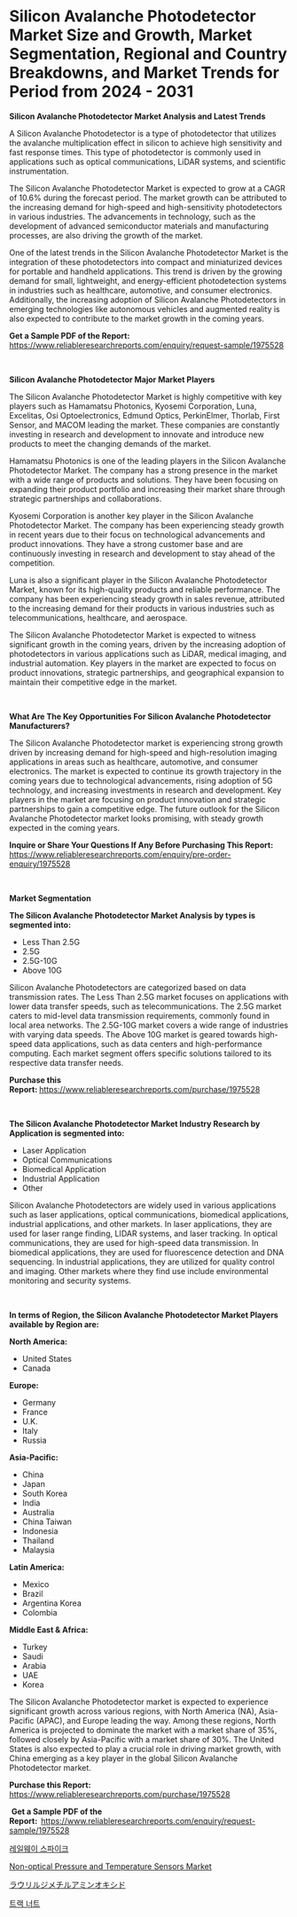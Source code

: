 <p><h1>Silicon Avalanche Photodetector Market Size and Growth, Market Segmentation, Regional and Country Breakdowns, and Market Trends for Period from 2024 -  2031</h1></p><p><strong>Silicon Avalanche Photodetector Market Analysis and Latest Trends</strong></p>
<p><p>A Silicon Avalanche Photodetector is a type of photodetector that utilizes the avalanche multiplication effect in silicon to achieve high sensitivity and fast response times. This type of photodetector is commonly used in applications such as optical communications, LiDAR systems, and scientific instrumentation.</p><p>The Silicon Avalanche Photodetector Market is expected to grow at a CAGR of 10.6% during the forecast period. The market growth can be attributed to the increasing demand for high-speed and high-sensitivity photodetectors in various industries. The advancements in technology, such as the development of advanced semiconductor materials and manufacturing processes, are also driving the growth of the market.</p><p>One of the latest trends in the Silicon Avalanche Photodetector Market is the integration of these photodetectors into compact and miniaturized devices for portable and handheld applications. This trend is driven by the growing demand for small, lightweight, and energy-efficient photodetection systems in industries such as healthcare, automotive, and consumer electronics. Additionally, the increasing adoption of Silicon Avalanche Photodetectors in emerging technologies like autonomous vehicles and augmented reality is also expected to contribute to the market growth in the coming years.</p></p>
<p><strong>Get a Sample PDF of the Report:&nbsp;</strong> <a href="https://www.reliableresearchreports.com/enquiry/request-sample/1975528">https://www.reliableresearchreports.com/enquiry/request-sample/1975528</a></p>
<p>&nbsp;</p>
<p><strong>Silicon Avalanche Photodetector Major Market Players</strong></p>
<p><p>The Silicon Avalanche Photodetector Market is highly competitive with key players such as Hamamatsu Photonics, Kyosemi Corporation, Luna, Excelitas, Osi Optoelectronics, Edmund Optics, PerkinElmer, Thorlab, First Sensor, and MACOM leading the market. These companies are constantly investing in research and development to innovate and introduce new products to meet the changing demands of the market.</p><p>Hamamatsu Photonics is one of the leading players in the Silicon Avalanche Photodetector Market. The company has a strong presence in the market with a wide range of products and solutions. They have been focusing on expanding their product portfolio and increasing their market share through strategic partnerships and collaborations.</p><p>Kyosemi Corporation is another key player in the Silicon Avalanche Photodetector Market. The company has been experiencing steady growth in recent years due to their focus on technological advancements and product innovations. They have a strong customer base and are continuously investing in research and development to stay ahead of the competition.</p><p>Luna is also a significant player in the Silicon Avalanche Photodetector Market, known for its high-quality products and reliable performance. The company has been experiencing steady growth in sales revenue, attributed to the increasing demand for their products in various industries such as telecommunications, healthcare, and aerospace.</p><p>The Silicon Avalanche Photodetector Market is expected to witness significant growth in the coming years, driven by the increasing adoption of photodetectors in various applications such as LiDAR, medical imaging, and industrial automation. Key players in the market are expected to focus on product innovations, strategic partnerships, and geographical expansion to maintain their competitive edge in the market.</p></p>
<p>&nbsp;</p>
<p><strong>What Are The Key Opportunities For Silicon Avalanche Photodetector Manufacturers?</strong></p>
<p><p>The Silicon Avalanche Photodetector market is experiencing strong growth driven by increasing demand for high-speed and high-resolution imaging applications in areas such as healthcare, automotive, and consumer electronics. The market is expected to continue its growth trajectory in the coming years due to technological advancements, rising adoption of 5G technology, and increasing investments in research and development. Key players in the market are focusing on product innovation and strategic partnerships to gain a competitive edge. The future outlook for the Silicon Avalanche Photodetector market looks promising, with steady growth expected in the coming years.</p></p>
<p><strong>Inquire or Share Your Questions If Any Before Purchasing This Report:</strong> <a href="https://www.reliableresearchreports.com/enquiry/pre-order-enquiry/1975528">https://www.reliableresearchreports.com/enquiry/pre-order-enquiry/1975528</a></p>
<p>&nbsp;</p>
<p><strong>Market Segmentation</strong></p>
<p><strong>The Silicon Avalanche Photodetector Market Analysis by types is segmented into:</strong></p>
<p><ul><li>Less Than 2.5G</li><li>2.5G</li><li>2.5G-10G</li><li>Above 10G</li></ul></p>
<p><p>Silicon Avalanche Photodetectors are categorized based on data transmission rates. The Less Than 2.5G market focuses on applications with lower data transfer speeds, such as telecommunications. The 2.5G market caters to mid-level data transmission requirements, commonly found in local area networks. The 2.5G-10G market covers a wide range of industries with varying data speeds. The Above 10G market is geared towards high-speed data applications, such as data centers and high-performance computing. Each market segment offers specific solutions tailored to its respective data transfer needs.</p></p>
<p><strong>Purchase this Report:&nbsp;</strong><a href="https://www.reliableresearchreports.com/purchase/1975528">https://www.reliableresearchreports.com/purchase/1975528</a></p>
<p>&nbsp;</p>
<p><strong>The Silicon Avalanche Photodetector Market Industry Research by Application is segmented into:</strong></p>
<p><ul><li>Laser Application</li><li>Optical Communications</li><li>Biomedical Application</li><li>Industrial Application</li><li>Other</li></ul></p>
<p><p>Silicon Avalanche Photodetectors are widely used in various applications such as laser applications, optical communications, biomedical applications, industrial applications, and other markets. In laser applications, they are used for laser range finding, LIDAR systems, and laser tracking. In optical communications, they are used for high-speed data transmission. In biomedical applications, they are used for fluorescence detection and DNA sequencing. In industrial applications, they are utilized for quality control and imaging. Other markets where they find use include environmental monitoring and security systems.</p></p>
<p>&nbsp;</p>
<p><strong>In terms of Region, the Silicon Avalanche Photodetector Market Players available by Region are:</strong></p>
<p>
    <p> <strong> North America: </strong>
        <ul>
            <li>United States</li>
            <li>Canada</li>
        </ul>
        </p> 
    <p> <strong> Europe: </strong>
        <ul>
            <li>Germany</li>
            <li>France</li>
            <li>U.K.</li>
            <li>Italy</li>
            <li>Russia</li>
        </ul>
        </p> 
    <p> <strong> Asia-Pacific: </strong>
        <ul>
            <li>China</li>
            <li>Japan</li>
            <li>South Korea</li>
            <li>India</li>
            <li>Australia</li>
            <li>China Taiwan</li>
            <li>Indonesia</li>
            <li>Thailand</li>
            <li>Malaysia</li>
        </ul>
        </p> 
    <p> <strong> Latin America: </strong>
        <ul>
            <li>Mexico</li>
            <li>Brazil</li>
            <li>Argentina Korea</li>
            <li>Colombia</li>
        </ul>
        </p> 
    <p> <strong> Middle East & Africa: </strong>
        <ul>
            <li>Turkey</li>
            <li>Saudi</li>
            <li>Arabia</li>
            <li>UAE</li>
            <li>Korea</li>
        </ul>
    </p>
    </p>
<p><p>The Silicon Avalanche Photodetector market is expected to experience significant growth across various regions, with North America (NA), Asia-Pacific (APAC), and Europe leading the way. Among these regions, North America is projected to dominate the market with a market share of 35%, followed closely by Asia-Pacific with a market share of 30%. The United States is also expected to play a crucial role in driving market growth, with China emerging as a key player in the global Silicon Avalanche Photodetector market.</p></p>
<p><strong>Purchase this Report: </strong><a href="https://www.reliableresearchreports.com/purchase/1975528">https://www.reliableresearchreports.com/purchase/1975528</a></p>
<p>&nbsp;<strong>Get a Sample PDF of the Report:&nbsp;&nbsp;</strong><a href="https://www.reliableresearchreports.com/enquiry/request-sample/1975528">https://www.reliableresearchreports.com/enquiry/request-sample/1975528</a></p>
<p><strong></strong></p>
<p><p><a href="https://github.com/sammyUltyylrich9067856/Market-Research-Report-List-1/blob/main/633830013142.md">레일웨이 스파이크</a></p><p><a href="https://github.com/Whitneyboyettebo9kiw7yr13/Market-Research-Report-List-1/blob/main/non-optical-pressure-and-temperature-sensors-market.md">Non-optical Pressure and Temperature Sensors Market</a></p><p><a href="https://github.com/ReyesKohler20231/Market-Research-Report-List-1/blob/main/240571914086.md">ラウリルジメチルアミンオキシド</a></p><p><a href="https://github.com/Elenrrera7685/Market-Research-Report-List-1/blob/main/720517313141.md">트랙 너트</a></p></p>